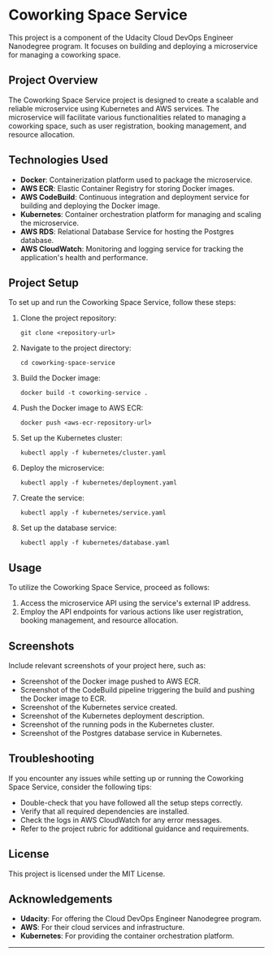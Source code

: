 # Coworking Space Service

This project is a component of the Udacity Cloud DevOps Engineer Nanodegree program. It focuses on building and deploying a microservice for managing a coworking space.

## Project Overview

The Coworking Space Service project is designed to create a scalable and reliable microservice using Kubernetes and AWS services. The microservice will facilitate various functionalities related to managing a coworking space, such as user registration, booking management, and resource allocation.

## Technologies Used

- **Docker**: Containerization platform used to package the microservice.
- **AWS ECR**: Elastic Container Registry for storing Docker images.
- **AWS CodeBuild**: Continuous integration and deployment service for building and deploying the Docker image.
- **Kubernetes**: Container orchestration platform for managing and scaling the microservice.
- **AWS RDS**: Relational Database Service for hosting the Postgres database.
- **AWS CloudWatch**: Monitoring and logging service for tracking the application's health and performance.

## Project Setup

To set up and run the Coworking Space Service, follow these steps:

1. Clone the project repository:
   ```
   git clone <repository-url>
   ```
2. Navigate to the project directory:
   ```
   cd coworking-space-service
   ```
3. Build the Docker image:
   ```
   docker build -t coworking-service .
   ```
4. Push the Docker image to AWS ECR:
   ```
   docker push <aws-ecr-repository-url>
   ```
5. Set up the Kubernetes cluster:
   ```
   kubectl apply -f kubernetes/cluster.yaml
   ```
6. Deploy the microservice:
   ```
   kubectl apply -f kubernetes/deployment.yaml
   ```
7. Create the service:
   ```
   kubectl apply -f kubernetes/service.yaml
   ```
8. Set up the database service:
   ```
   kubectl apply -f kubernetes/database.yaml
   ```

## Usage

To utilize the Coworking Space Service, proceed as follows:

1. Access the microservice API using the service's external IP address.
2. Employ the API endpoints for various actions like user registration, booking management, and resource allocation.

## Screenshots

Include relevant screenshots of your project here, such as:

- Screenshot of the Docker image pushed to AWS ECR.
- Screenshot of the CodeBuild pipeline triggering the build and pushing the Docker image to ECR.
- Screenshot of the Kubernetes service created.
- Screenshot of the Kubernetes deployment description.
- Screenshot of the running pods in the Kubernetes cluster.
- Screenshot of the Postgres database service in Kubernetes.

## Troubleshooting

If you encounter any issues while setting up or running the Coworking Space Service, consider the following tips:

- Double-check that you have followed all the setup steps correctly.
- Verify that all required dependencies are installed.
- Check the logs in AWS CloudWatch for any error messages.
- Refer to the project rubric for additional guidance and requirements.

## License

This project is licensed under the MIT License.

## Acknowledgements

- **Udacity**: For offering the Cloud DevOps Engineer Nanodegree program.
- **AWS**: For their cloud services and infrastructure.
- **Kubernetes**: For providing the container orchestration platform.

---
